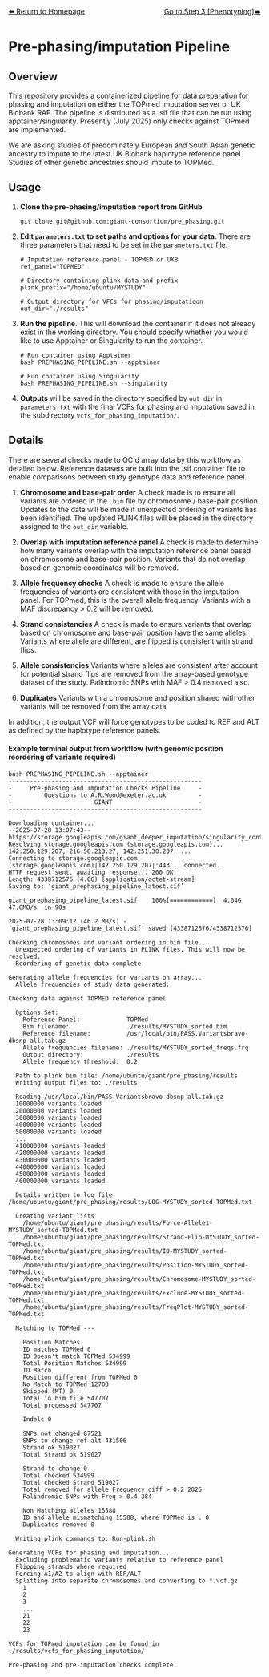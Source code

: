 ---
---
<div style="display: flex; justify-content: space-between; align-items: center;">
  <a href="./index.html">⬅️ Return to Homepage</a>
  <a href="phenotyping.html">Go to Step 3 [Phenotyping]➡️</a>
</div>

# Pre-phasing/imputation Pipeline 

## Overview

This repository provides a containerized pipeline for data preparation for phasing and imputation on either the TOPmed imputation server or UK Biobank RAP. The pipeline is distributed as a .sif file that can be run using apptainer/singularity.
Presently (July 2025) only checks against TOPmed are implemented.

We are asking studies of predominately European and South Asian genetic ancestry to impute to the latest UK Biobank haplotype reference panel. Studies of other genetic ancestries should impute to TOPMed.

## Usage

1. **Clone the pre-phasing/imputation report from GitHub**

   ```
   git clone git@github.com:giant-consortium/pre_phasing.git
   ```

2. **Edit `parameters.txt` to set paths and options for your data**. There are three parameters that need to be set in the `parameters.txt` file.
 
   ```
   # Imputation reference panel - TOPMED or UKB
   ref_panel="TOPMED"

   # Directory containing plink data and prefix
   plink_prefix="/home/ubuntu/MYSTUDY"

   # Output directory for VFCs for phasing/imputatioon
   out_dir="./results"
   ```

3. **Run the pipeline**. This will download the container if it does not already exist in the working directory. You should specify whether you would like to use Apptainer or Singularity to run the container.

   ```
   # Run container using Apptainer
   bash PREPHASING_PIPELINE.sh --apptainer
   
   # Run container using Singularity 
   bash PREPHASING_PIPELINE.sh --singularity
   ```

4. **Outputs** will be saved in the directory specified by `out_dir` in `parameters.txt` with the final VCFs for phasing and imputation saved in the subdirectory `vcfs_for_phasing_imputation/`.


## Details

There are several checks made to QC'd array data by this workflow as detailed below. Reference datasets are built into the .sif container file to enable comparisons between study genotype data and reference panel.

1. **Chromosome and base-pair order**
A check made is to ensure all variants are ordered in the `.bim` file by chromosome / base-pair position. Updates to the data will be made if unexpected ordering of variants has been identified. 
The updated PLINK files will be placed in the directory assigned to the `out_dir` variable.

2. **Overlap with imputation reference panel**
A check is made to determine how many variants overlap with the imputation reference panel based on chromosome and base-pair position. Variants that do not overlap based on genomic coordinates will be removed.

3. **Allele frequency checks**
A check is made to ensure the allele frequencies of variants are consistent with those in the imputation panel. For TOPmed, this is the overall allele frequency. Variants with a MAF discrepancy > 0.2 will be removed. 

4. **Strand consistencies**
A check is made to ensure variants that overlap based on chromosome and base-pair position have the same alleles. Variants where allele are different, are flipped is consistent with strand flips. 

5. **Allele consistencies**
Variants where alleles are consistent after account for potential strand flips are removed from the array-based genotype dataset of the study. Palindromic SNPs with MAF > 0.4 removed also.

6. **Duplicates**
Variants with a chromosome and position shared with other variants will be removed from the array data

In addition, the output VCF will force genotypes to be coded to REF and ALT as defined by the haplotype reference panels.

#### Example terminal output from workflow (with genomic position reordering of variants required) 

```
bash PREPHASING_PIPELINE.sh --apptainer
------------------------------------------------------
-     Pre-phasing and Imputation Checks Pipeline     -
-         Questions to A.R.Wood@exeter.ac.uk         -
-                       GIANT                        -
------------------------------------------------------

Downloading container...
--2025-07-28 13:07:43--  https://storage.googleapis.com/giant_deeper_imputation/singularity_containers/giant_prephasing_pipeline_latest.sif
Resolving storage.googleapis.com (storage.googleapis.com)... 142.250.129.207, 216.58.213.27, 142.251.30.207, ...
Connecting to storage.googleapis.com (storage.googleapis.com)|142.250.129.207|:443... connected.
HTTP request sent, awaiting response... 200 OK
Length: 4338712576 (4.0G) [application/octet-stream]
Saving to: ‘giant_prephasing_pipeline_latest.sif’

giant_prephasing_pipeline_latest.sif    100%[============]  4.04G  47.8MB/s  in 90s

2025-07-28 13:09:12 (46.2 MB/s) - ‘giant_prephasing_pipeline_latest.sif’ saved [4338712576/4338712576]

Checking chromosomes and variant ordering in bim file...
  Unexpected ordering of variants in PLINK files. This will now be resolved.
  Reordering of genetic data complete.

Generating allele frequencies for variants on array...
  Allele frequencies of study data generated.

Checking data against TOPMED reference panel

  Options Set:
    Reference Panel:             TOPMed
    Bim filename:                ./results/MYSTUDY_sorted.bim
    Reference filename:          /usr/local/bin/PASS.Variantsbravo-dbsnp-all.tab.gz
    Allele frequencies filename: ./results/MYSTUDY_sorted_freqs.frq
    Output directory:            ./results
    Allele frequency threshold:  0.2

  Path to plink bim file: /home/ubuntu/giant/pre_phasing/results
  Writing output files to: ./results

  Reading /usr/local/bin/PASS.Variantsbravo-dbsnp-all.tab.gz
  10000000 variants loaded
  20000000 variants loaded
  30000000 variants loaded
  40000000 variants loaded
  50000000 variants loaded
  ...
  410000000 variants loaded
  420000000 variants loaded
  430000000 variants loaded
  440000000 variants loaded
  450000000 variants loaded
  460000000 variants loaded

  Details written to log file: /home/ubuntu/giant/pre_phasing/results/LOG-MYSTUDY_sorted-TOPMed.txt

  Creating variant lists
    /home/ubuntu/giant/pre_phasing/results/Force-Allele1-MYSTUDY_sorted-TOPMed.txt
    /home/ubuntu/giant/pre_phasing/results/Strand-Flip-MYSTUDY_sorted-TOPMed.txt
    /home/ubuntu/giant/pre_phasing/results/ID-MYSTUDY_sorted-TOPMed.txt
    /home/ubuntu/giant/pre_phasing/results/Position-MYSTUDY_sorted-TOPMed.txt
    /home/ubuntu/giant/pre_phasing/results/Chromosome-MYSTUDY_sorted-TOPMed.txt
    /home/ubuntu/giant/pre_phasing/results/Exclude-MYSTUDY_sorted-TOPMed.txt
    /home/ubuntu/giant/pre_phasing/results/FreqPlot-MYSTUDY_sorted-TOPMed.txt

  Matching to TOPMed ---

    Position Matches
    ID matches TOPMed 0
    ID Doesn't match TOPMed 534999
    Total Position Matches 534999
    ID Match
    Position different from TOPMed 0
    No Match to TOPMed 12708
    Skipped (MT) 0
    Total in bim file 547707
    Total processed 547707

    Indels 0

    SNPs not changed 87521
    SNPs to change ref alt 431506
    Strand ok 519027
    Total Strand ok 519027

    Strand to change 0
    Total checked 534999
    Total checked Strand 519027
    Total removed for allele Frequency diff > 0.2 2025
    Palindromic SNPs with Freq > 0.4 384

    Non Matching alleles 15588
    ID and allele mismatching 15588; where TOPMed is . 0
    Duplicates removed 0

  Writing plink commands to: Run-plink.sh

Generating VCFs for phasing and imputation...
  Excluding problematic variants relative to reference panel
  Flipping strands where required
  Forcing A1/A2 to align with REF/ALT
  Splitting into separate chromosomes and converting to *.vcf.gz
    1
    2
    3
    ...
    21
    22
    23

VCFs for TOPmed imputation can be found in ./results/vcfs_for_phasing_imputation/

Pre-phasing and pre-imputation checks complete.

```
